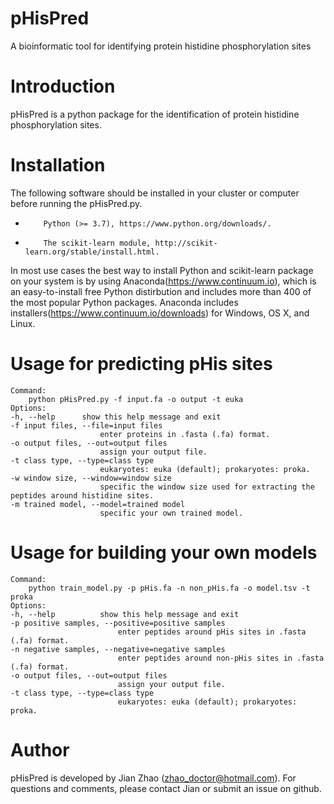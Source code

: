# pHisPred
A bioinformatic tool for identifying protein histidine phosphorylation sites

# Introduction

pHisPred is a python package for the identification of protein histidine phosphorylation sites.

# Installation

The following software should be installed in your cluster or computer before running the pHisPred.py.

*         Python (>= 3.7), https://www.python.org/downloads/.
*         The scikit-learn module, http://scikit-learn.org/stable/install.html.

In most use cases the best way to install Python and scikit-learn package on your system is by using Anaconda(https://www.continuum.io), which is an easy-to-install free Python distirbution and includes more than 400 of the most popular Python packages. Anaconda includes installers(https://www.continuum.io/downloads) for Windows, OS X, and Linux.

# Usage for predicting pHis sites
	Command:
		python pHisPred.py -f input.fa -o output -t euka
	Options:
	-h, --help      show this help message and exit
	-f input files, --file=input files
                        enter proteins in .fasta (.fa) format.
	-o output files, --out=output files
                        assign your output file.
	-t class type, --type=class type
                        eukaryotes: euka (default); prokaryotes: proka.
	-w window size, --window=window size
                        specific the window size used for extracting the peptides around histidine sites.
	-m trained model, --model=trained model
                        specific your own trained model.


# Usage for building your own models

	Command:
		python train_model.py -p pHis.fa -n non_pHis.fa -o model.tsv -t proka
	Options:
	-h, --help          show this help message and exit
	-p positive samples, --positive=positive samples
                            enter peptides around pHis sites in .fasta (.fa) format.
	-n negative samples, --negative=negative samples
                            enter peptides around non-pHis sites in .fasta (.fa) format.
	-o output files, --out=output files
                            assign your output file.
	-t class type, --type=class type
                            eukaryotes: euka (default); prokaryotes: proka.


# Author

pHisPred is developed by Jian Zhao (zhao_doctor@hotmail.com). For questions and comments, please contact Jian or submit an issue on github.
